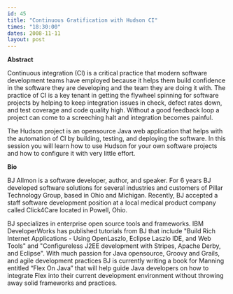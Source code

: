 ```yaml
---
id: 45
title: "Continuous Gratification with Hudson CI"
times: "18:30:00"
dates: 2008-11-11
layout: post
---
```

 **Abstract**

Continuous integration (CI) is a critical practice that modern software development teams have employed because it helps them build confidence in the software they are developing and the team they are doing it with. The practice of CI is a key tenant in getting the flywheel spinning for software projects by helping to keep integration issues in check, defect rates down, and test coverage and code quality high. Without a good feedback loop a project can come to a screeching halt and integration becomes painful.   
  
The Hudson project is an opensource Java web application that helps with the automation of CI by building, testing, and deploying the software. In this session you will learn how to use Hudson for your own software projects and how to configure it with very little effort.

**Bio**

BJ Allmon is a software developer, author, and speaker. For 6 years BJ developed software solutions for several industries and customers of Pillar Technology Group, based in Ohio and Michigan. Recently, BJ accepted a staff software development position at a local medical product company called Click4Care located in Powell, Ohio.  
  
BJ specializes in enterprise open source tools and frameworks. IBM DeveloperWorks has published tutorials from BJ that include "Build Rich Internet Applications - Using OpenLaszlo, Eclipse Laszlo IDE, and Web Tools" and "Configureless J2EE development with Stripes, Apache Derby, and Eclipse". With much passion for Java opensource, Groovy and Grails, and agile development practices BJ is currently writing a book for Manning entitled “Flex On Java” that will help guide Java developers on how to integrate Flex into their current development environment without throwing away solid frameworks and practices.

